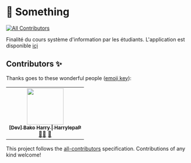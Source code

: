 # 🥰 Something
<!-- ALL-CONTRIBUTORS-BADGE:START - Do not remove or modify this section -->
[![All Contributors](https://img.shields.io/badge/all_contributors-1-orange.svg?style=flat-square)](#contributors-)
<!-- ALL-CONTRIBUTORS-BADGE:END -->

Finalité du cours système d'information par les étudiants. L'application est disponible  [içi](https://somemain.herokuapp.com/)

## Contributors ✨

Thanks goes to these wonderful people ([emoji key](https://allcontributors.org/docs/en/emoji-key)):

<!-- ALL-CONTRIBUTORS-LIST:START - Do not remove or modify this section -->
<!-- prettier-ignore-start -->
<!-- markdownlint-disable -->
<table>
  <tr>
    <td align="center"><a href="https://github.com/Harrylepap"><img src="https://avatars.githubusercontent.com/u/17026924?v=4?s=100" width="100px;" alt=""/><br /><sub><b>[Dev] Bako Harry &#124; HarrylepaP</b></sub></a><br /><a href="#mentoring-Harrylepap" title="Mentoring">🧑‍🏫</a> <a href="https://github.com/Tsirimaholy/something/pulls?q=is%3Apr+reviewed-by%3AHarrylepap" title="Reviewed Pull Requests">👀</a></td>
  </tr>
</table>

<!-- markdownlint-restore -->
<!-- prettier-ignore-end -->

<!-- ALL-CONTRIBUTORS-LIST:END -->

This project follows the [all-contributors](https://github.com/all-contributors/all-contributors) specification. Contributions of any kind welcome!